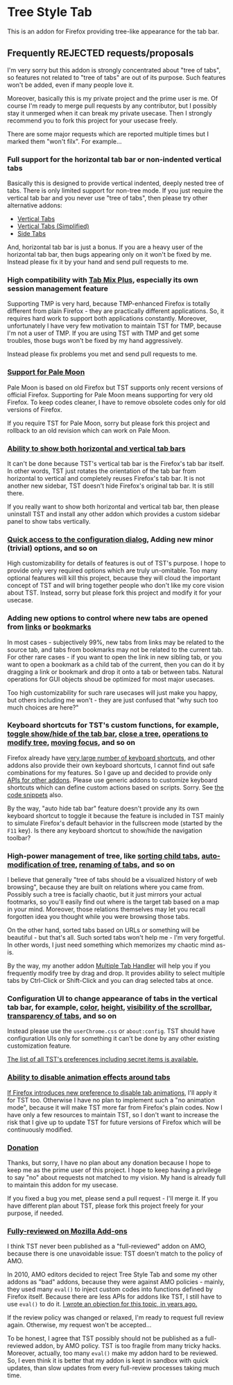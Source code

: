 # Tree Style Tab

This is an addon for Firefox providing tree-like appearance for the tab bar.

## Frequently **REJECTED** requests/proposals

I'm very sorry but this addon is strongly concentrated about "tree of tabs", so features not related to "tree of tabs" are out of its purpose. Such features won't be added, even if many people love it.

Moreover, basically this is my private project and the prime user is me. Of course I'm ready to merge pull requests by any contributor, but I possibly stay it unmerged when it can break my private usecase. Then I strongly recommend you to fork this project for your usecase freely.

There are some major requests which are reported multiple times but I marked them "won't filx". For example...

### Full support for the horizontal tab bar or non-indented vertical tabs

Basically this is designed to provide vertical indented, deeply nested tree of tabs. There is only limited support for non-tree mode.
If you just require the vertical tab bar and you never use "tree of tabs", then please try other alternative addons:

 * [Vertical Tabs](https://addons.mozilla.org/firefox/addon/vertical-tabs/)
 * [Vertical Tabs (Simplified)](https://addons.mozilla.org/firefox/addon/vertical-tabs-simplified/)
 * [Side Tabs](https://addons.mozilla.org/firefox/addon/side-tabs/)

And, horizontal tab bar is just a bonus. If you are a heavy user of the horizontal tab bar, then bugs appearing only on it won't be fixed by me. Instead please fix it by your hand and send pull requests to me.

### High compatibility with [Tab Mix Plus](https://addons.mozilla.org/firefox/addon/tab-mix-plus/), especially its own session management feature

Supporting TMP is very hard, because TMP-enhanced Firefox is totally different from plain Firefox - they are practically different applications. So, it requires hard work to support both applications constantly. Moreover, unfortunately I have very few motivation to maintain TST for TMP, because I'm not a user of TMP. If you are using TST with TMP and get some troubles, those bugs won't be fixed by my hand aggressively.

Instead please fix problems you met and send pull requests to me.

### [Support for Pale Moon](https://github.com/piroor/treestyletab/issues/1043)

Pale Moon is based on old Firefox but TST supports only recent versions of official Firefox. Supporting for Pale Moon means supporting for very old Firefox. To keep codes cleaner, I have to remove obsolete codes only for old versions of Firefox.

If you require TST for Pale Moon, sorry but please fork this project and rollback to an old revision which can work on Pale Moon.

### [Ability to show both horizontal and vertical tab bars](https://github.com/piroor/treestyletab/issues/304)

It can't be done because TST's vertical tab bar is the Firefox's tab bar itself. In other words, TST just rotates the orientation of the tab bar from horizontal to vertical and completely reuses Firefox's tab bar. It is not another new sidebar, TST doesn't hide Firefox's original tab bar. It is still there.

If you really want to show both horizontal and vertical tab bar, then please uninstall TST and install any other addon which provides a custom sidebar panel to show tabs vertically.

### [Quick access to the configuration dialog](https://github.com/piroor/treestyletab/issues/1020), Adding new minor (trivial) options, and so on

High customizability for details of features is out of TST's purpose. I hope to provide only very required options which are truly un-omitable. Too many optional features will kill this project, because they will cloud the important concept of TST and will bring together people who don't like my core vision about TST. Instead, sorry but please fork this project and modify it for your usecase.

### Adding new options to control where new tabs are opened from [links](https://github.com/piroor/treestyletab/issues/1052) or [bookmarks](https://github.com/piroor/treestyletab/issues/263)

In most cases - subjectively 99%, new tabs from links may be related to the source tab, and tabs from bookmarks may not be related to the current tab. For other rare cases - if you want to open the link in new sibling tab, or you want to open a bookmark as a child tab of the current, then you can do it by dragging a link or bookmark and drop it onto a tab or between tabs. Natural operations for GUI objects shoud be optimized for most major usecases.

Too high customizability for such rare usecases will just make you happy, but others including me won't - they are just confused that "why such too much choices are here?"

### Keyboard shortcuts for TST's custom functions, for example, [toggle show/hide of the tab bar](https://github.com/piroor/treestyletab/issues/156), [close a tree](https://github.com/piroor/treestyletab/issues/274), [operations to modify tree](https://github.com/piroor/treestyletab/issues/772), [moving focus](https://github.com/piroor/treestyletab/issues/836), and so on

Firefox already have [very large number of keyboard shortcuts](https://support.mozilla.org/kb/keyboard-shortcuts-perform-firefox-tasks-quickly), and other addons also provide their own keyboard shortcuts, I cannot find out safe combinations for my features. So I gave up and decided to provide only [APIs for other addons](http://piro.sakura.ne.jp/xul/_treestyletab.html.en#api). Please use generic addons to customize keyboard shortcuts which can define custom actions based on scripts. Sorry. See [the code snippets](https://github.com/piroor/treestyletab/wiki/Code-snippets-for-custom-keyboard-shortcuts) also.

By the way, "auto hide tab bar" feature doesn't provide any its own keyboard shortcut to toggle it because the feature is included in TST mainly to simulate Firefox's default behavior in the fullscreen mode (started by the `F11` key). Is there any keyboard shortcut to show/hide the navigation toolbar?

### High-power management of tree, like [sorting child tabs](https://github.com/piroor/treestyletab/issues/94), [auto-modification of tree](https://github.com/piroor/treestyletab/issues/509), [renaming of tabs](https://github.com/piroor/treestyletab/issues/794), and so on

I believe that generally "tree of tabs should be a visualized history of web browsing", because they are built on relations where you came from. Possibly such a tree is facially chaotic, but it just mirrors your actual footmarks, so you'll easily find out where is the target tab based on a map in your mind. Moreover, those relations themselves may let you recall forgotten idea you thought while you were browsing those tabs.

On the other hand, sorted tabs based on URLs or something will be beautiful - but that's all. Such sorted tabs won't help me - I'm very forgetful. In other words, I just need something which memorizes my chaotic mind as-is.

By the way, my another addon [Multiple Tab Handler](https://addons.mozilla.org/firefox/addon/multiple-tab-handler/) will help you if you frequently modify tree by drag and drop. It provides ability to select multiple tabs by Ctrl-Click or Shift-Click and you can drag selected tabs at once.

### Configuration UI to change appearance of tabs in the vertical tab bar, for example, [color](https://github.com/piroor/treestyletab/issues/539), [height](https://github.com/piroor/treestyletab/issues/236), [visibility of the scrollbar](https://github.com/piroor/treestyletab/issues/514), [transparency of tabs](https://github.com/piroor/treestyletab/issues/651), and so on

Instead please use the `userChrome.css` or `about:config`. TST should have configuration UIs only for something it can't be done by any other existing customization feature.

[The list of all TST's preferences including secret items is available.](https://github.com/piroor/treestyletab/blob/master/defaults/preferences/treestyletab.js)

### [Ability to disable animation effects around tabs](https://github.com/piroor/treestyletab/issues/499)

[If Firefox introduces new preference to disable tab animations](https://bugzilla.mozilla.org/show_bug.cgi?id=556717), I'll apply it for TST too. Otherwise I have no plan to implement such a "no animation mode", because it will make TST more far from Firefox's plain codes. Now I have only a few resources to maintain TST, so I don't want to increase the risk that I give up to update TST for future versions of Firefox which will be continuously modified.

### [Donation](https://github.com/piroor/treestyletab/issues/761)

Thanks, but sorry, I have no plan about any donation because I hope to keep me as the prime user of this project. I hope to keep having a privilege to say "no" about requests not matched to my vision. My hand is already full to maintain this addon for my usecase.

If you fixed a bug you met, please send a pull request - I'll merge it. If you have different plan about TST, please fork this project freely for your purpose, if needed.

### [Fully-reviewed on Mozilla Add-ons](https://github.com/piroor/treestyletab/issues/793)

I think TST never been published as a "full-reviewed" addon on AMO, because there is one unavoidable issue: TST doesn't match to the policy of AMO.

In 2010, AMO editors decided to reject Tree Style Tab and some my other addons as "bad" addons, because they were against AMO policies - mainly, they used many `eval()` to inject custom codes into functions defined by Firefox itself. Because there are less APIs for addons like TST, I still have to use `eval()` to do it. [I wrote an objection for this topic, in years ago.](http://piro.sakura.ne.jp/latest/blosxom/mozilla/xul/2010-02-08_eval-en.htm)

If the review policy was changed or relaxed, I'm ready to request full review again. Otherwise, my request won't be accepted...

To be honest, I agree that TST possibly should not be published as a full-reviewed addon, by AMO policy. TST is too fragile from many tricky hacks. Moreover, actually, too many `eval()` make my addon hard to be reviewed. So, I even think it is better that my addon is kept in sandbox with quick updates, than slow updates from every full-review processes taking much time.
